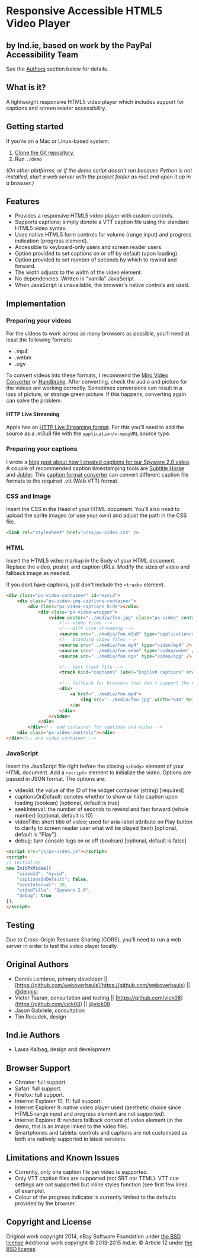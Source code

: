 # Responsive Accessible HTML5 Video Player

## by Ind.ie, based on work by the PayPal Accessibility Team

See the [Authors](#authors) section below for details.

## What is it?

A lightweight responsive HTML5 video player which includes support for captions and screen reader accessibility.

## Getting started

If you’re on a Mac or Linux-based system:

  1. [Clone the Git repository.](https://source.ind.ie/project/video-player)
  2. Run ```./demo```

_(On other platforms, or if the demo script doesn’t run because Python is not installed, start a web server with the project folder as root and open it up in a browser.)_

## Features

- Provides a responsive HTML5 video player with custom controls.
- Supports captions; simply denote a VTT caption file using the standard HTML5 video syntax.
- Uses native HTML5 form controls for volume (range input) and progress indication (progress element).
- Accessible to keyboard-only users and screen reader users.
- Option provided to set captions on or off by default (upon loading).
- Option provided to set number of seconds by which to rewind and forward.
- The width adjusts to the width of the video element.
- No dependencies. Written in "vanilla" JavaScript.
- When JavaScript is unavailable, the browser's native controls are used.

## Implementation

### Preparing your videos

For the videos to work across as many browsers as possible, you’ll need at least the following formats:
- .mp4
- .webm
- .ogv

To convert videos into these formats, I recommend the [Miro Video Converter](http://www.mirovideoconverter.com) or [Handbrake](https://handbrake.fr). After converting, check the audio and picture for the videos are working correctly. Sometimes conversions can result in a loss of picture, or strange green picture. If this happens, converting again can solve the problem.

#### HTTP Live Streaming

Apple has an [HTTP Live Streaming format](https://developer.apple.com/streaming/). For this you’ll need to add the source as a .m3u8 file with the `application/x-mpegURL` source type.

### Preparing your captions

I wrote a [blog post about how I created captions for our Spyware 2.0 video](https://ind.ie/about/blog/accessible-video-player). A couple of recommended caption timestamping tools are [Subtitle Horse](http://www.subtitle-horse.com/) and [Jubler](http://www.jubler.org/). This [caption format converter](http://www.3playmedia.com/services-features/tools/captions-format-converter/) can convert different caption file formats to the required .vtt (Web VTT) format.

### CSS and Image

Insert the CSS in the Head of your HTML document. You'll also need to upload the sprite images (or use your own) and adjust the path in the CSS file.

```html
<link rel="stylesheet" href="/css/px-video.css" />
```

### HTML
Insert the HTML5 video markup in the Body of your HTML document. Replace the video, poster, and caption URLs. Modify the sizes of video and fallback image as needed.

If you dont have captions, just don't include the `<track>` element.
```html
<div class="px-video-container" id="myvid">
	<div class="px-video-img-captions-container">
		<div class="px-video-captions hide"></div>
			<div class="px-video-wrapper">
				<video poster="../media/foo.jpg" class="px-video" controls>
					<!-- video files -->
					<!-- HTTP Live Streaming -->
					<source src="../media/foo.m3u8" type="application/x-mpegURL" />
					<!-- Standard video files -->
					<source src="../media/foo.mp4" type="video/mp4" />
					<source src="../media/foo.webm" type="video/webm" />
					<source src="../media/foo.ogv" type="video/ogg" />

					<!-- text track file -->
					<track kind="captions" label="English captions" src="../media/captions-foo-en.vtt" srclang="en" default />

					<!-- fallback for browsers that don't support the video element -->
					<div>
						<a href="../media/foo.mp4">
							<img src="../media/foo.jpg" width="640" height="360" alt="download video" />
						</a>
					</div>
				</video>
			</div>
		</div><!-- end container for captions and video -->
	<div class="px-video-controls"></div>
</div><!-- end video container -->
```

### JavaScript
Insert the JavaScript file right before the closing `</body>` element of your HTML document. Add a `<script>` element to initialize the video. Options are passed in JSON format. The options are:

- videoId: the value of the ID of the widget container (string) [required]
- captionsOnDefault: denotes whether to show or hide caption upon loading (boolean) [optional, default is true]
- seekInterval: the number of seconds to rewind and fast forward (whole number) [optional, default is 10]
- videoTitle: short title of video; used for aria-label attribute on Play button to clarify to screen reader user what will be played (text) [optional, default is "Play"]
- debug: turn console logs on or off (boolean) [optional, default is false]

```html
<script src="js/px-video.js"></script>
<script>
// Initialize
new InitPxVideo({
	"videoId": "myvid",
	"captionsOnDefault": false,
	"seekInterval": 20,
	"videoTitle": "Spyware 2.0",
	"debug": true
});
</script>
```

## Testing
Due to Cross-Origin Resource Sharing (CORS), you'll need to run a web server in order to test the video player locally.

## Original Authors
- Dennis Lembree, primary developer || [https://github.com/weboverhauls](https://github.com/weboverhauls) || [@dennisl](https://twitter.com/dennisl)
- Victor Tsaran, consultation and testing || [https://github.com/vick08](https://github.com/vick08) || [@vick08](https://twitter.com/vick08)
- Jason Gabriele, consultation
- Tim Resudek, design

## Ind.ie Authors
- Laura Kalbag, design and development

## Browser Support
- Chrome: full support.
- Safari: full support.
- Firefox: full support.
- Internet Explorer 10, 11: full support.
- Internet Explorer 9: native video player used (aesthetic choice since HTML5 range input and progress element are not supported).
- Internet Explorer 8: renders fallback content of video element (in the demo, this is an image linked to the video file).
- Smartphones and tablets: controls and captions are not customized as both are natively supported in latest versions.

## Limitations and Known Issues
- Currently, only one caption file per video is supported.
- Only VTT caption files are supported (not SRT nor TTML). VTT cue settings are not supported but inline styles function (see first few lines of example).
- Colour of the progress indicator is currently limited to the defaults provided by the browser.

## Copyright and License
Original work copyright 2014, eBay Software Foundation under [the BSD license](LICENSE.md)
Additional work copyright © 2013-2015 Ind.ie. © Article 12 under [the BSD license](LICENSE.md)